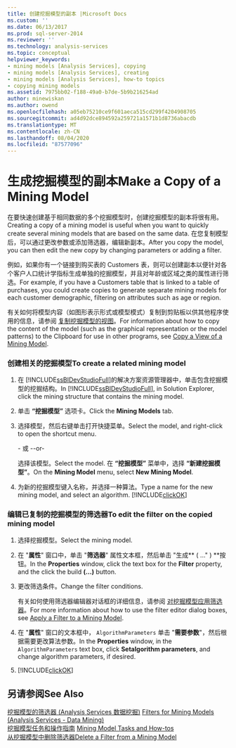 ```yaml
---
title: 创建挖掘模型的副本 |Microsoft Docs
ms.custom: ''
ms.date: 06/13/2017
ms.prod: sql-server-2014
ms.reviewer: ''
ms.technology: analysis-services
ms.topic: conceptual
helpviewer_keywords:
- mining models [Analysis Services], copying
- mining models [Analysis Services], creating
- mining models [Analysis Services], how-to topics
- copying mining models
ms.assetid: 7975bb02-f188-49a0-b7de-5b9b216254ad
author: minewiskan
ms.author: owend
ms.openlocfilehash: a05eb75210ce9f601aeca515cd299f4204908705
ms.sourcegitcommit: ad4d92dce894592a259721a1571b1d8736abacdb
ms.translationtype: MT
ms.contentlocale: zh-CN
ms.lasthandoff: 08/04/2020
ms.locfileid: "87577096"
---
```

# <a name="make-a-copy-of-a-mining-model"></a><span data-ttu-id="7848d-102">生成挖掘模型的副本</span><span class="sxs-lookup"><span data-stu-id="7848d-102">Make a Copy of a Mining Model</span></span>
  <span data-ttu-id="7848d-103">在要快速创建基于相同数据的多个挖掘模型时，创建挖掘模型的副本将很有用。</span><span class="sxs-lookup"><span data-stu-id="7848d-103">Creating a copy of a mining model is useful when you want to quickly create several mining models that are based on the same data.</span></span> <span data-ttu-id="7848d-104">在您复制模型后，可以通过更改参数或添加筛选器，编辑新副本。</span><span class="sxs-lookup"><span data-stu-id="7848d-104">After you copy the model, you can then edit the new copy by changing parameters or adding a filter.</span></span>  
  
 <span data-ttu-id="7848d-105">例如，如果你有一个链接到购买表的 Customers 表，则可以创建副本以便针对各个客户人口统计学指标生成单独的挖掘模型，并且对年龄或区域之类的属性进行筛选。</span><span class="sxs-lookup"><span data-stu-id="7848d-105">For example, if you have a Customers table that is linked to a table of purchases, you could create copies to generate separate mining models for each customer demographic, filtering on attributes such as age or region.</span></span>  
  
 <span data-ttu-id="7848d-106">有关如何将模型内容（如图形表示形式或模型模式）复制到剪贴板以供其他程序使用的信息，请参阅 [复制挖掘模型的视图](copy-a-view-of-a-mining-model.md)。</span><span class="sxs-lookup"><span data-stu-id="7848d-106">For information about how to copy the content of the model (such as the graphical representation or the model patterns) to the Clipboard for use in other programs, see [Copy a View of a Mining Model](copy-a-view-of-a-mining-model.md).</span></span>  
  
### <a name="to-create-a-related-mining-model"></a><span data-ttu-id="7848d-107">创建相关的挖掘模型</span><span class="sxs-lookup"><span data-stu-id="7848d-107">To create a related mining model</span></span>  
  
1.  <span data-ttu-id="7848d-108">在 [!INCLUDE[ssBIDevStudioFull](../../includes/ssbidevstudiofull-md.md)]的解决方案资源管理器中，单击包含挖掘模型的挖掘结构。</span><span class="sxs-lookup"><span data-stu-id="7848d-108">In [!INCLUDE[ssBIDevStudioFull](../../includes/ssbidevstudiofull-md.md)], in Solution Explorer, click the mining structure that contains the mining model.</span></span>  
  
2.  <span data-ttu-id="7848d-109">单击 **“挖掘模型”** 选项卡。</span><span class="sxs-lookup"><span data-stu-id="7848d-109">Click the **Mining Models** tab.</span></span>  
  
3.  <span data-ttu-id="7848d-110">选择模型，然后右键单击打开快捷菜单。</span><span class="sxs-lookup"><span data-stu-id="7848d-110">Select the model, and right-click to open the shortcut menu.</span></span>  
  
     <span data-ttu-id="7848d-111">- 或 -</span><span class="sxs-lookup"><span data-stu-id="7848d-111">-or-</span></span>  
  
     <span data-ttu-id="7848d-112">选择该模型。</span><span class="sxs-lookup"><span data-stu-id="7848d-112">Select the model.</span></span> <span data-ttu-id="7848d-113">在 **“挖掘模型”** 菜单中，选择 **“新建挖掘模型”**。</span><span class="sxs-lookup"><span data-stu-id="7848d-113">On the **Mining Model** menu, select **New Mining Model**.</span></span>  
  
4.  <span data-ttu-id="7848d-114">为新的挖掘模型键入名称，并选择一种算法。</span><span class="sxs-lookup"><span data-stu-id="7848d-114">Type a name for the new mining model, and select an algorithm.</span></span> [!INCLUDE[clickOK](../../includes/clickok-md.md)]  
  
### <a name="to-edit-the-filter-on-the-copied-mining-model"></a><span data-ttu-id="7848d-115">编辑已复制的挖掘模型的筛选器</span><span class="sxs-lookup"><span data-stu-id="7848d-115">To edit the filter on the copied mining model</span></span>  
  
1.  <span data-ttu-id="7848d-116">选择挖掘模型。</span><span class="sxs-lookup"><span data-stu-id="7848d-116">Select the mining model.</span></span>  
  
2.  <span data-ttu-id="7848d-117">在 "**属性**" 窗口中，单击 "**筛选器**" 属性文本框，然后单击 "生成\*\* ( ..." ) \*\*按钮。</span><span class="sxs-lookup"><span data-stu-id="7848d-117">In the **Properties** window, click the text box for the **Filter** property, and the click the build **(...)** button.</span></span>  
  
3.  <span data-ttu-id="7848d-118">更改筛选条件。</span><span class="sxs-lookup"><span data-stu-id="7848d-118">Change the filter conditions.</span></span>  
  
     <span data-ttu-id="7848d-119">有关如何使用筛选器编辑器对话框的详细信息，请参阅 [对挖掘模型应用筛选器](apply-a-filter-to-a-mining-model.md)。</span><span class="sxs-lookup"><span data-stu-id="7848d-119">For more information about how to use the filter editor dialog boxes, see [Apply a Filter to a Mining Model](apply-a-filter-to-a-mining-model.md).</span></span>  
  
4.  <span data-ttu-id="7848d-120">在 "**属性**" 窗口的文本框中， `AlgorithmParameters` 单击 "**需要参数**"，然后根据需要更改算法参数。</span><span class="sxs-lookup"><span data-stu-id="7848d-120">In the **Properties** window, in the `AlgorithmParameters` text box, click **Setalgorithm parameters**, and change algorithm parameters, if desired.</span></span>  
  
5.  [!INCLUDE[clickOK](../../includes/clickok-md.md)]  
  
## <a name="see-also"></a><span data-ttu-id="7848d-121">另请参阅</span><span class="sxs-lookup"><span data-stu-id="7848d-121">See Also</span></span>  
 <span data-ttu-id="7848d-122">[挖掘模型的筛选器 &#40;Analysis Services 数据挖掘&#41;](mining-models-analysis-services-data-mining.md) </span><span class="sxs-lookup"><span data-stu-id="7848d-122">[Filters for Mining Models &#40;Analysis Services - Data Mining&#41;](mining-models-analysis-services-data-mining.md) </span></span>  
 <span data-ttu-id="7848d-123">[挖掘模型任务和操作指南](mining-model-tasks-and-how-tos.md) </span><span class="sxs-lookup"><span data-stu-id="7848d-123">[Mining Model Tasks and How-tos](mining-model-tasks-and-how-tos.md) </span></span>  
 [<span data-ttu-id="7848d-124">从挖掘模型中删除筛选器</span><span class="sxs-lookup"><span data-stu-id="7848d-124">Delete a Filter from a Mining Model</span></span>](delete-a-filter-from-a-mining-model.md)  
  
  
